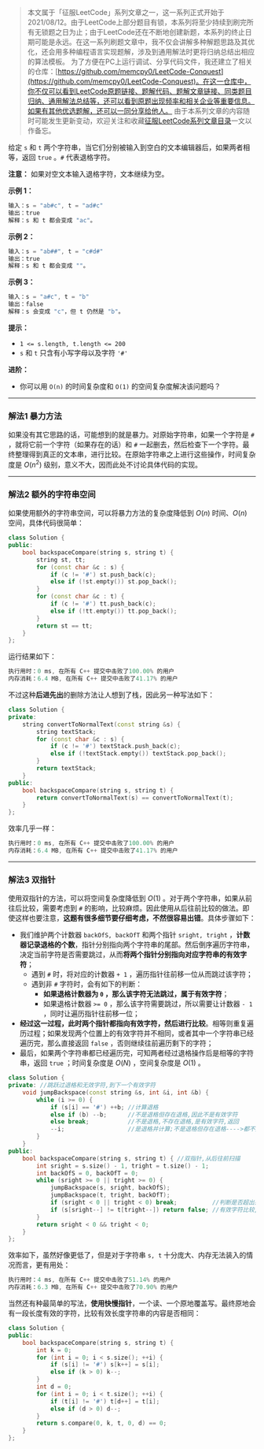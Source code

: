 > 本文属于「征服LeetCode」系列文章之一，这一系列正式开始于2021/08/12。由于LeetCode上部分题目有锁，本系列将至少持续到刷完所有无锁题之日为止；由于LeetCode还在不断地创建新题，本系列的终止日期可能是永远。在这一系列刷题文章中，我不仅会讲解多种解题思路及其优化，还会用多种编程语言实现题解，涉及到通用解法时更将归纳总结出相应的算法模板。
> <b></b>
> 为了方便在PC上运行调试、分享代码文件，我还建立了相关的仓库：[https://github.com/memcpy0/LeetCode-Conquest](https://github.com/memcpy0/LeetCode-Conquest)。在这一仓库中，你不仅可以看到LeetCode原题链接、题解代码、题解文章链接、同类题目归纳、通用解法总结等，还可以看到原题出现频率和相关企业等重要信息。如果有其他优选题解，还可以一同分享给他人。
> <b></b>
> 由于本系列文章的内容随时可能发生更新变动，欢迎关注和收藏[征服LeetCode系列文章目录](https://memcpy0.blog.csdn.net/article/details/119656559)一文以作备忘。

给定 `s` 和 `t` 两个字符串，当它们分别被输入到空白的文本编辑器后，如果两者相等，返回 `true` 。`#` 代表退格字符。

**注意：** 如果对空文本输入退格字符，文本继续为空。

**示例 1：**
```js
输入：s = "ab#c", t = "ad#c"
输出：true
解释：s 和 t 都会变成 "ac"。
```
**示例 2：**
```js
输入：s = "ab##", t = "c#d#"
输出：true
解释：s 和 t 都会变成 ""。
```
**示例 3：**
```js
输入：s = "a#c", t = "b"
输出：false
解释：s 会变成 "c"，但 t 仍然是 "b"。
```
**提示：**
- `1 <= s.length, t.length <= 200`
- `s` 和 `t` 只含有小写字母以及字符 `'#'`

**进阶：**
- 你可以用 `O(n)` 的时间复杂度和 `O(1)` 的空间复杂度解决该问题吗？

---
### 解法1 暴力方法
如果没有其它思路的话，可能想到的就是暴力。对原始字符串，如果一个字符是 `#` ，就将它前一个字符（如果存在的话）和 `#` 一起删去，然后检查下一个字符。最终整理得到真正的文本串，进行比较。在原始字符串之上进行这些操作，时间复杂度是 $O(n^2)$ 级别，意义不大，因而此处不讨论具体代码的实现。

---
### 解法2 额外的字符串空间
如果使用额外的字符串空间，可以将暴力方法的复杂度降低到 $O(n)$ 时间、$O(n)$ 空间，具体代码很简单：
```cpp
class Solution { 
public:
    bool backspaceCompare(string s, string t) {
        string st, tt;
        for (const char &c : s) {
            if (c != '#') st.push_back(c);
            else if (!st.empty()) st.pop_back();
        }
        for (const char &c : t) {
            if (c != '#') tt.push_back(c);
            else if (!tt.empty()) tt.pop_back();
        }  
        return st == tt;
    }
};
```
运行结果如下：
```cpp
执行用时：0 ms, 在所有 C++ 提交中击败了100.00% 的用户
内存消耗：6.4 MB, 在所有 C++ 提交中击败了41.17% 的用户
```
不过这种**后进先出**的删除方法让人想到了栈，因此另一种写法如下：
```cpp
class Solution {
private: 
    string convertToNormalText(const string &s) {
        string textStack;
        for (const char &c : s) {
            if (c != '#') textStack.push_back(c);
            else if (!textStack.empty()) textStack.pop_back();
        }
        return textStack;
    }
public:
    bool backspaceCompare(string s, string t) {
        return convertToNormalText(s) == convertToNormalText(t);
    }
};
```
效率几乎一样：
```cpp
执行用时：0 ms, 在所有 C++ 提交中击败了100.00% 的用户
内存消耗：6.4 MB, 在所有 C++ 提交中击败了41.17% 的用户
```
---
### 解法3 双指针
使用双指针的方法，可以将空间复杂度降低到 $O(1)$ 。对于两个字符串，如果从前往后比较，需要考虑到 `#` 的影响，比较麻烦。因此使用从后往前比较的做法。即使这样也要注意，**这题有很多细节要仔细考虑，不然很容易出错**。具体步骤如下：
- 我们维护两个计数器 `backOfS, backOfT` 和两个指针 `sright, tright` ，**计数器记录退格的个数**，指针分别指向两个字符串的尾部。然后倒序遍历字符串，决定当前字符是否需要跳过，从而**将两个指针分别指向对应字符串的有效字符**； 
	- 遇到 `#` 时，将对应的计数器 `+ 1` ，遍历指针往前移一位从而跳过该字符；
	- 遇到非 `#` 字符时，会有如下的判断：
	     -   **如果退格计数器为 `0` ，那么该字符无法跳过，属于有效字符**；
	     -  如果退格计数器 `>= 0` ，那么该字符需要跳过，所以需要让计数器 `- 1` ，同时让遍历指针往前移一位；
- **经过这一过程，此时两个指针都指向有效字符，然后进行比较**。相等则重复遍历过程；如果发现两个位置上的有效字符并不相同，或者其中一个字符串已经遍历完，那么直接返回 `false` ，否则继续往前遍历剩下的字符；
- 最后，如果两个字符串都已经遍历完，可知两者经过退格操作后是相等的字符串，返回 `true` ；时间复杂度是 $O(N)$ ，空间复杂度是 $O(1)$ 。

```cpp
class Solution {
private: //跳跃过退格和无效字符,到下一个有效字符 
    void jumpBackspace(const string &s, int &i, int &b) {
        while (i >= 0) {
            if (s[i] == '#') ++b; //计算退格
            else if (b) --b;      //不是退格但存在退格,因此不是有效字符
            else break;           //不是退格,不存在退格,是有效字符,返回
            --i;                  //是退格并计算;不是退格但存在退格---->都不是有效字符
        }
    }
public:
    bool backspaceCompare(string s, string t) { //双指针,从后往前扫描
        int sright = s.size() - 1, tright = t.size() - 1;
        int backOfS = 0, backOfT = 0;
        while (sright >= 0 || tright >= 0) {
            jumpBackspace(s, sright, backOfS);
            jumpBackspace(t, tright, backOfT);
            if (sright < 0 || tright < 0) break;          //判断是否超出范围
            if (s[sright--] != t[tright--]) return false; //有效字符比较,不相等则返回false
        }
        return sright < 0 && tright < 0;
    }
};
```
效率如下，虽然好像更低了，但是对于字符串 `s, t` 十分庞大、内存无法装入的情况而言，更有用处：
```cpp
执行用时：4 ms, 在所有 C++ 提交中击败了51.14% 的用户
内存消耗：6.3 MB, 在所有 C++ 提交中击败了70.90% 的用户
```
当然还有种最简单的写法，**使用快慢指针**，一个读、一个原地覆盖写。最终原地会有一段长度有效的字符，比较有效长度字符串的内容是否相同：
```cpp
class Solution {
public:
    bool backspaceCompare(string s, string t) {
        int k = 0;
        for (int i = 0; i < s.size(); ++i) {
            if (s[i] != '#') s[k++] = s[i];
            else if (k > 0) k--;
        }
        int d = 0;
        for (int i = 0; i < t.size(); ++i) {
            if (t[i] != '#') t[d++] = t[i];
            else if (d > 0) d--;
        }
        return s.compare(0, k, t, 0, d) == 0;
    }
};
```